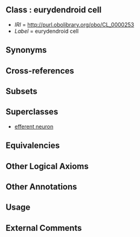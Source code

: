 
## Class : eurydendroid cell

 * *IRI* = http://purl.obolibrary.org/obo/CL_0000253
 * *Label* = eurydendroid cell

## Synonyms


## Cross-references


## Subsets


## Superclasses

 * [efferent neuron](../../CL/27/CL_0000527.md)

## Equivalencies


## Other Logical Axioms


## Other Annotations


## Usage


## External Comments

